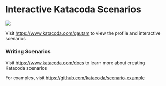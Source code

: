 # Interactive Katacoda Scenarios

[![](http://shields.katacoda.com/katacoda/gautam/count.svg)](https://www.katacoda.com/gautam "Get your profile on Katacoda.com")

Visit https://www.katacoda.com/gautam to view the profile and interactive scenarios

### Writing Scenarios
Visit https://www.katacoda.com/docs to learn more about creating Katacoda scenarios

For examples, visit https://github.com/katacoda/scenario-example
